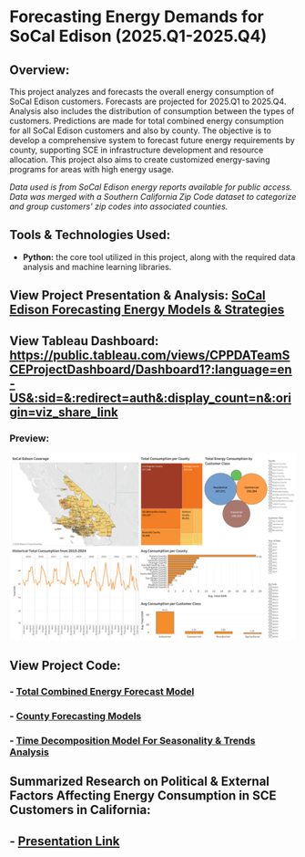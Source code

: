 # Forecasting Energy Demands for SoCal Edison (2025.Q1-2025.Q4)

## Overview:
This project analyzes and forecasts the overall energy consumption of SoCal Edison customers. Forecasts are projected for 2025.Q1 to 2025.Q4. Analysis also includes the distribution of consumption between the types of customers. Predictions are made for total combined energy consumption for all SoCal Edison customers and also by county. The objective is to develop a comprehensive system to forecast future energy requirements by county, supporting SCE in infrastructure development and resource allocation. This project also aims to create customized energy-saving programs for areas with high energy usage.

*Data used is from SoCal Edison energy reports available for public access. Data was merged with a Southern California Zip Code dataset to categorize and group customers' zip codes into associated counties.*

## Tools & Technologies Used:
- **Python:** the core tool utilized in this project, along with the required data analysis and machine learning libraries.

## View Project Presentation & Analysis: [SoCal Edison Forecasting Energy Models & Strategies](https://docs.google.com/presentation/d/1sR1rW84EqTw05AtBUeik8HTe1tzZBlPAB_XILUAd78w/edit?usp=sharing)

## View Tableau Dashboard: https://public.tableau.com/views/CPPDATeamSCEProjectDashboard/Dashboard1?:language=en-US&:sid=&:redirect=auth&:display_count=n&:origin=viz_share_link
### Preview:
![DA Team SCE Project Dashboard](tableau_project_dashboard.png)
## View Project Code:
### - [Total Combined Energy Forecast Model](https://github.com/adamchua97/sce-forecasting-energy-demand-analysis/blob/main/sarimax_model.ipynb)
### - [County Forecasting Models](https://github.com/adamchua97/sce-forecasting-energy-demand-analysis/tree/main/sce_county_forecasts)
### - [Time Decomposition Model For Seasonality & Trends Analysis](https://github.com/adamchua97/sce-forecasting-energy-demand-analysis/blob/main/time_decomposition_model.ipynb)

## Summarized Research on Political & External Factors Affecting Energy Consumption in SCE Customers in California:
## - [Presentation Link](https://docs.google.com/presentation/d/1PUn2eLCF3KBeIE1hjyLu1G7EbrfTC7b8rp3-ABbfjzA/edit?usp=sharing)
